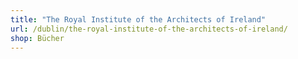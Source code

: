 ```yaml
---
title: "The Royal Institute of the Architects of Ireland"
url: /dublin/the-royal-institute-of-the-architects-of-ireland/
shop: Bücher
---
```

